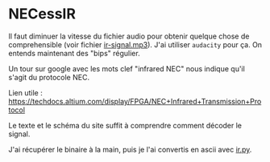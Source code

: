 # NECessIR

Il faut diminuer la vitesse du fichier audio pour obtenir quelque chose de comprehensible (voir fichier [ir-signal.mp3](ir-signal.mp3)). J'ai utiliser `audacity` pour ça.
On entends maintenant des "bips" régulier.

Un tour sur google avec les mots clef "infrared NEC" nous indique qu'il s'agit du protocole NEC.

Lien utile : https://techdocs.altium.com/display/FPGA/NEC+Infrared+Transmission+Protocol

Le texte et le schéma du site suffit à comprendre comment décoder le signal.

J'ai récupérer le binaire à la main, puis je l'ai convertis en ascii avec [ir.py](ir.py).
